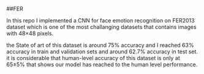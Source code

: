 ##FER

In this repo I implemented a CNN for face emotion recognition on FER2013 dataset which is one of the most challanging datasets that contains images with 48×48 pixels.

the State of art of this dataset is around 75% accuracy and I reached 63% accuracy in train and validation sets and  around 62.7% accuracy in test set.
it is considerable that human-level accuracy of this dataset is only at 65±5%
that shows our model has reached to the human level performance.